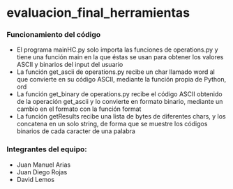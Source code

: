 # evaluacion_final_herramientas

### Funcionamiento del código
 * El programa mainHC.py solo importa las funciones de operations.py y tiene una función main en la que éstas se usan para obtener los valores ASCII y binarios del input del usuario
 * La función get_ascii de operations.py recibe un char llamado word al que convierte en su código ASCII, mediante la función propia de Python, ord
 * La función get_binary de operations.py recibe el código ASCII obtenido de la operación get_ascii y lo convierte en formato binario, mediante un cambio en el formato con la función format
 * La función getResults recibe una lista de bytes de diferentes chars, y los concatena en un solo string, de forma que se muestre los códigos binarios de cada caracter de una palabra

### Integrantes del equipo: 
  * Juan Manuel Arias 
  * Juan Diego Rojas 
  * David Lemos

